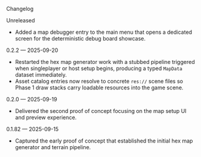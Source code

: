 Changelog

Unreleased
- Added a map debugger entry to the main menu that opens a dedicated screen for the deterministic debug board showcase.

0.2.2 — 2025-09-20
- Restarted the hex map generator work with a stubbed pipeline triggered when singleplayer or host setup begins, producing a typed `MapData` dataset immediately.
- Asset catalog entries now resolve to concrete `res://` scene files so Phase 1 draw stacks carry loadable resources into the game scene.

0.2.0 — 2025-09-19
- Delivered the second proof of concept focusing on the map setup UI and preview experience.

0.1.82 — 2025-09-15
- Captured the early proof of concept that established the initial hex map generator and terrain pipeline.
